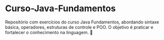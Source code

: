 # Curso-Java-Fundamentos
Repositório com exercícios do curso Java Fundamentos, abordando sintaxe básica, operadores, estruturas de controle e POO. O objetivo é praticar e fortalecer o conhecimento na linguagem. 🚀
